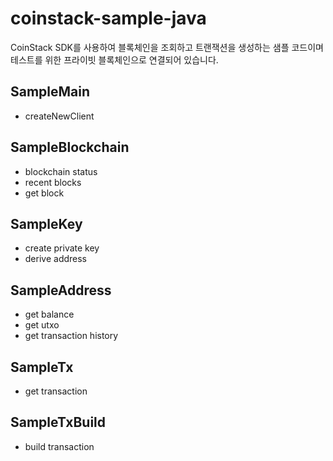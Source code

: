 # coinstack-sample-java

CoinStack SDK를 사용하여 블록체인을 조회하고 트랜잭션을 생성하는 샘플 코드이며
테스트를 위한 프라이빗 블록체인으로 연결되어 있습니다.


## SampleMain
- createNewClient

## SampleBlockchain
- blockchain status
- recent blocks
- get block

## SampleKey
- create private key
- derive address

## SampleAddress
- get balance
- get utxo
- get transaction history

## SampleTx
- get transaction

## SampleTxBuild
- build transaction
